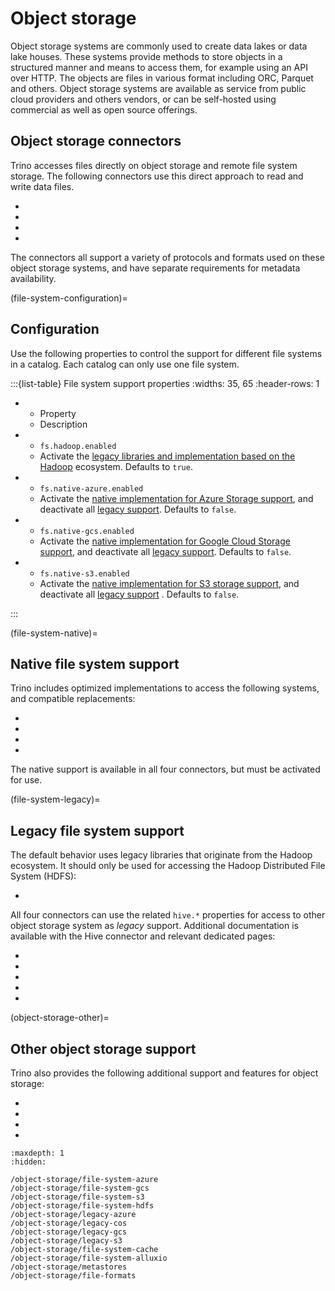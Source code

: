 # Object storage

Object storage systems are commonly used to create data lakes or data lake
houses. These systems provide methods to store objects in a structured manner
and means to access them, for example using an API over HTTP. The objects are
files in various format including ORC, Parquet and others. Object storage
systems are available as service from public cloud providers and others vendors,
or can be self-hosted using commercial as well as open source offerings.

## Object storage connectors

Trino accesses files directly on object storage and remote file system storage.
The following connectors use this direct approach to read and write data files.

* [](/connector/delta-lake)
* [](/connector/hive)
* [](/connector/hudi)
* [](/connector/iceberg)

The connectors all support a variety of protocols and formats used on these
object storage systems, and have separate requirements for metadata
availability.

(file-system-configuration)=
## Configuration

Use the following properties to control the support for different file systems
in a catalog. Each catalog can only use one file system.

:::{list-table} File system support properties
:widths: 35, 65
:header-rows: 1

* - Property
  - Description
* - `fs.hadoop.enabled`
  - Activate the [legacy libraries and implementation based on the Hadoop](file-system-legacy)
    ecosystem. Defaults to `true`.
* - `fs.native-azure.enabled`
  - Activate the [native implementation for Azure Storage
    support](/object-storage/file-system-azure), and deactivate all [legacy
    support](file-system-legacy). Defaults to `false`.
* - `fs.native-gcs.enabled`
  - Activate the [native implementation for Google Cloud Storage
    support](/object-storage/file-system-gcs), and deactivate all [legacy
    support](file-system-legacy). Defaults to `false`.
* - `fs.native-s3.enabled`
  - Activate the [native implementation for S3 storage
    support](/object-storage/file-system-s3), and deactivate all [legacy
    support](file-system-legacy) . Defaults to `false`.

:::

(file-system-native)=
## Native file system support

Trino includes optimized implementations to access the following systems, and
compatible replacements:

* [](/object-storage/file-system-azure)
* [](/object-storage/file-system-gcs)
* [](/object-storage/file-system-s3)
* [](/object-storage/file-system-alluxio)

The native support is available in all four connectors, but must be activated
for use.

(file-system-legacy)=
## Legacy file system support

The default behavior uses legacy libraries that originate from the Hadoop
ecosystem. It should only be used for accessing the Hadoop Distributed File
System (HDFS):

- [](/object-storage/file-system-hdfs)

All four connectors can use the related `hive.*` properties for access to other
object storage system as *legacy* support. Additional documentation is available
with the Hive connector and relevant dedicated pages:

- [](/connector/hive)
- [](/object-storage/legacy-azure)
- [](/object-storage/legacy-gcs)
- [](/object-storage/legacy-cos)
- [](/object-storage/legacy-s3)

(object-storage-other)=
## Other object storage support

Trino also provides the following additional support and features for object
storage:

* [](/object-storage/file-system-cache)
* [](/object-storage/file-system-alluxio)
* [](/object-storage/metastores)
* [](/object-storage/file-formats)

```{toctree}
:maxdepth: 1
:hidden:

/object-storage/file-system-azure
/object-storage/file-system-gcs
/object-storage/file-system-s3
/object-storage/file-system-hdfs
/object-storage/legacy-azure
/object-storage/legacy-cos
/object-storage/legacy-gcs
/object-storage/legacy-s3
/object-storage/file-system-cache
/object-storage/file-system-alluxio
/object-storage/metastores
/object-storage/file-formats
```
